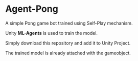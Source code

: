 # Agent-Pong
A simple Pong game bot trained using Self-Play mechanism.

Unity __ML-Agents__ is used to train the model.

Simply download this repository and add it to Unity Project.

The trained model is already attached with the gameobject.
